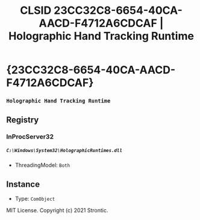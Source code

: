 ﻿---
title: "CLSID 23CC32C8-6654-40CA-AACD-F4712A6CDCAF | Holographic Hand Tracking Runtime"
excerpt: What is COM-Object CLSID 23CC32C8-6654-40CA-AACD-F4712A6CDCAF?
---

# {23CC32C8-6654-40CA-AACD-F4712A6CDCAF}

### `Holographic Hand Tracking Runtime`

## Registry


### InProcServer32

##### `C:\Windows\System32\HolographicRuntimes.dll`
* ThreadingModel: `Both`

## Instance

* Type: `ComObject`

MIT License. Copyright (c) 2021 Strontic.



